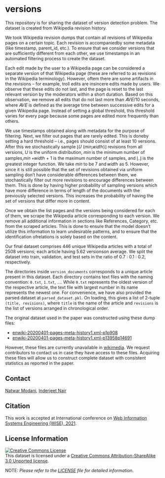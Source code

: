 # versions
This repository is for sharing the dataset of version detection problem. The dataset is created from Wikipedia revision history.

We took Wikipedia revision dumps that contain all revisions of Wikipedia pages on a certain topic. Each revision is accompaniedby some metadata (like timestamp, parent_id, etc.). To ensure that we consider versions that are sufficiently different from each other, we use timestamps in an automated filtering process to create the dataset.

Each edit made by the user to a Wikipedia page can be considered a separate version of that Wikipedia page (these are referred to as revisions in the Wikipedia terminology). However, oftem there are some artifacts in the revisions – for example, troll edits are insincere edits made by users. We observe that these edits do not last, and the page is reset to the last relevant version by the moderators within a short duration. Based on this observation, we remove all edits that do not last more than 𝐴𝑉𝐸/10 seconds, where 𝐴𝑉𝐸 is defined as the average time between successive edits for a given Wikipedia page. Instead of setting a global threshold, this threshold varies for every page because some pages are edited more frequently than others.

We use timestamps obtained along with metadata for the purpose of filtering. Next, we filter out pages that are rarely edited. This is doneby setting a hard threshold – i.e., pages should consist of at least 10 versions. After this we stochastically sample ⌊𝑈 (𝑚𝑖𝑛,𝑤𝑖𝑑𝑡ℎ)⌋ revisions from all versions, U is the uniform distribution, 𝑚𝑖𝑛 is the minimum number of samples,𝑚𝑖𝑛 +𝑤𝑖𝑑𝑡ℎ + 1 is the maximum number of samples, and ⌊.⌋ is the greatest integer function. We take 𝑚𝑖𝑛 to be 7 and 𝑤𝑖𝑑𝑡ℎ as 5. However, since it is still possible that the set of revisions obtained via uniform sampling don’t have considerable differences between them, we stochastically filter out more revisions to encourage differences between them. This is done by having higher probability of sampling versions which have more difference in terms of length of the documents with the previously selected versions. This increases the probability of having the set of versions that differ more in content.

Once we obtain the list pages and the versions being considered for each of them, we scrape the Wikipedia article corresponding to each version. We remove all additional information in sections like References, Category, etc. from the scraped articles. This is done to ensure that the model doesn’t utilize this information to learn undesirable patterns, and to ensure that the identification ofrelations is solely based on the content.

Our final dataset comprises 446 unique Wikipedia articles with a total of 2508 versions; each article having 5.62 versionson average. We split the dataset into train, validation, and test sets in the ratio of 0.7 : 0.1 : 0.2, respectively.

The directories inside `version_documents` corresponds to a unique article present in this dataset. Each directory contains text files with the naming convention: `0.txt`, `1.txt`, .... While `0.txt` represents the oldest version of the respective article, the text file with largest number in its name represents the newest one. For convenience, we have also provided the parsed dataset at `parsed_dataset.pkl`. On loading, this gives a list of 2-tuple `(title, revisions)`, where `title` is the name of the article and `revisions` is the list of versions arranged in chronological order.

The original dataset used in the paper was constructed using these dump files:
- [enwiki-20200401-pages-meta-history1.xml-p1p908](https://dumps.wikimedia.org/enwiki/20200401/enwiki-20200401-pages-meta-history1.xml-p1p908.7z)
- [enwiki-20200401-pages-meta-history1.xml-p13958p14691](https://dumps.wikimedia.org/enwiki/20200401/enwiki-20200401-pages-meta-history1.xml-p13958p14691.7z)

However, these files are currently unavailable in [wikimedia](https://dumps.wikimedia.org/enwiki/). We request contributors to contact us in case they have access to these files. Acquiring these files will allow us to construct complete dataset with consistent statistics as reported in the paper.

## Contact 
[Natwar Modani](mailto:nmodani@adobe.com), [Inderjeet Nair](mailto:inair@adobe.com)

## Citation
This work is accepted at International conference on [Web Information Systems Engineering (WISE), 2021](http://www.wise-conferences.org/2021/index.html).

  
## License Information
<a rel="license" href="http://creativecommons.org/licenses/by-sa/3.0/"><img alt="Creative Commons License" style="border-width:0" src="https://licensebuttons.net/l/by-sa/3.0/88x31.png" /></a><br />This dataset is licensed under a <a rel="license" href="http://creativecommons.org/licenses/by-sa/3.0/">Creative Commons Attribution-ShareAlike 3.0 Unported license</a>.

NOTE: _Please refer to the [LICENSE](./LICENSE.md) file for detailed information._
